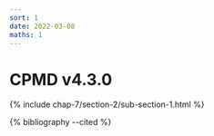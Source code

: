 ```yaml
---
sort: 1
date: 2022-03-08
maths: 1
---
```


# CPMD v4.3.0

{% include chap-7/section-2/sub-section-1.html %}

{% bibliography --cited %}

